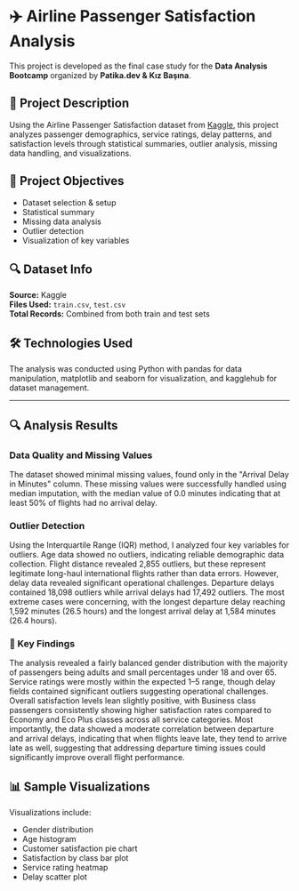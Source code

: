 # ✈️ Airline Passenger Satisfaction Analysis

This project is developed as the final case study for the **Data Analysis Bootcamp** organized by **Patika.dev & Kız Başına**.

## 📌 Project Description

Using the Airline Passenger Satisfaction dataset from [Kaggle](https://www.kaggle.com/datasets/teejmahal20/airline-passenger-satisfaction/data), this project analyzes passenger demographics, service ratings, delay patterns, and satisfaction levels through statistical summaries, outlier analysis, missing data handling, and visualizations.

## 🎯 Project Objectives

- Dataset selection & setup  
- Statistical summary  
- Missing data analysis  
- Outlier detection  
- Visualization of key variables  

## 🔍 Dataset Info

**Source:** Kaggle  
**Files Used:** `train.csv`, `test.csv`  
**Total Records:** Combined from both train and test sets  

## 🛠️ Technologies Used
The analysis was conducted using Python with pandas for data manipulation, matplotlib and seaborn for visualization, and kagglehub for dataset management.

---

## 🔍 Analysis Results

### Data Quality and Missing Values

The dataset showed minimal missing values, found only in the "Arrival Delay in Minutes" column. These missing values were successfully handled using median imputation, with the median value of 0.0 minutes indicating that at least 50% of flights had no arrival delay.

### Outlier Detection

Using the Interquartile Range (IQR) method, I analyzed four key variables for outliers. Age data showed no outliers, indicating reliable demographic data collection. Flight distance revealed 2,855 outliers, but these represent legitimate long-haul international flights rather than data errors.
However, delay data revealed significant operational challenges. Departure delays contained 18,098 outliers while arrival delays had 17,492 outliers. The most extreme cases were concerning, with the longest departure delay reaching 1,592 minutes (26.5 hours) and the longest arrival delay at 1,584 minutes (26.4 hours).

### 🧠 Key Findings

The analysis revealed a fairly balanced gender distribution with the majority of passengers being adults and small percentages under 18 and over 65. Service ratings were mostly within the expected 1–5 range, though delay fields contained significant outliers suggesting operational challenges. Overall satisfaction levels lean slightly positive, with Business class passengers consistently showing higher satisfaction rates compared to Economy and Eco Plus classes across all service categories. Most importantly, the data showed a moderate correlation between departure and arrival delays, indicating that when flights leave late, they tend to arrive late as well, suggesting that addressing departure timing issues could significantly improve overall flight performance.

## 📊 Sample Visualizations

Visualizations include:
- Gender distribution  
- Age histogram  
- Customer satisfaction pie chart  
- Satisfaction by class bar plot  
- Service rating heatmap  
- Delay scatter plot  


